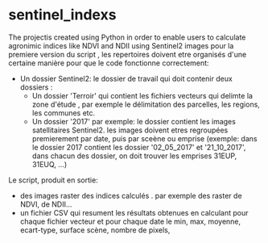 # sentinel_indexs
The projectis created using Python in order to enable users to calculate agronimic indices like NDVI and NDII using Sentinel2 images
pour la premiere version du script , les repertoires doivent etre organisés d'une certaine manière pour que le code fonctionne correctement:
* Un dossier Sentinel2: le dossier de travail qui doit contenir deux dossiers : 
  - Un dossier 'Terroir' qui contient les fichiers vecteurs qui delimte la zone d'étude , par exemple le délimitation des parcelles, les        regions, les communes etc. 
  - Un dossier '2017' par exemple: le dossier contient les images satellitaires Sentinel2. les images doivent etres regroupées premierement      par date, puis par sceène ou emprise (exemple: dans le dossier 2017 contient les dossier '02_05_2017' et '21_10_2017', dans chacun des      dossier, on doit trouver les emprises 31EUP, 31EUQ, ...)
  
 Le script, produit en sortie:
  - des images raster des indices calculés . par exemple des raster de NDVI, de NDII...
  - un fichier CSV qui resument les résultats obtenues en calculant pour chaque fichier vecteur et pour chaque date le min, max, moyenne,     ecart-type, surface scène, nombre de pixels, 
  
    
    
